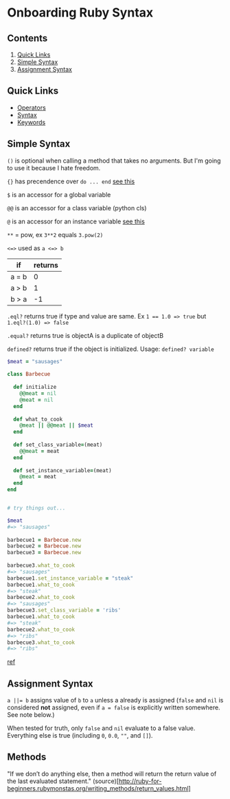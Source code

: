 # Onboarding Ruby Syntax

## Contents

1. [Quick Links](#quick-links)
2. [Simple Syntax](#simple-syntax)
3. [Assignment Syntax](#assignment-syntax)

## Quick Links

* [Operators](https://www.tutorialspoint.com/ruby/ruby_operators.htm)
* [Syntax](https://www.tutorialspoint.com/ruby/ruby_syntax.htm)
* [Keywords](https://docs.ruby-lang.org/en/2.2.0/keywords_rdoc.html)

## Simple Syntax

`()` is optional when calling a method that takes no arguments. But I'm going to use it because I hate freedom.

`{}` has precendence over `do ... end` [see this](https://stackoverflow.com/questions/5587264/do-end-vs-curly-braces-for-blocks-in-ruby)

`$` is an accessor for a global variable

`@@` is an accessor for a class variable (python cls)

`@` is an accessor for an instance variable [see this](https://stackoverflow.com/questions/1693243/instance-variable-self-vs?noredirect=1&lq=1)

`**` = pow, ex `3**2` equals `3.pow(2)`

`<=>` used as `a <=> b`

| if    | returns |
|-------|---------|
| a = b | 0       |
| a > b | 1       |
| b > a | -1      |


`.eql?` returns true if type and value are same. Ex `1 == 1.0 => true` but `1.eql?(1.0) => false`

`.equal?` returns true is objectA is a duplicate of objectB

`defined?` returns true if the object is initialized. Usage: `defined? variable`


```ruby
$meat = "sausages"
 
class Barbecue
 
  def initialize
    @@meat = nil
    @meat = nil
  end
 
  def what_to_cook
    @meat || @@meat || $meat
  end
 
  def set_class_variable=(meat)
    @@meat = meat
  end
 
  def set_instance_variable=(meat)
    @meat = meat
  end
end


# try things out...

$meat
#=> "sausages"
 
barbecue1 = Barbecue.new
barbecue2 = Barbecue.new
barbecue3 = Barbecue.new
 
barbecue3.what_to_cook
#=> "sausages"
barbecue1.set_instance_variable = "steak"
barbecue1.what_to_cook
#=> "steak"
barbecue2.what_to_cook
#=> "sausages"
barbecue3.set_class_variable = 'ribs'
barbecue1.what_to_cook
#=> "steak"
barbecue2.what_to_cook
#=> "ribs"
barbecue3.what_to_cook
#=> "ribs"

```

[ref](https://www.quora.com/What-is-the-difference-between-and-in-Ruby-1)

## Assignment Syntax

`a ||= b` assigns value of `b` to `a` unless a already is assigned (`false` and `nil` is considered **not** assigned, even if `a = false` is explicitly written somewhere. See note below.)

When tested for truth, only `false` and `nil` evaluate to a false value. Everything else is true (including `0`, `0.0`, `""`, and `[]`).

## Methods

"If we don’t do anything else, then a method will return the return value of the last evaluated statement." (source)[http://ruby-for-beginners.rubymonstas.org/writing_methods/return_values.html]
